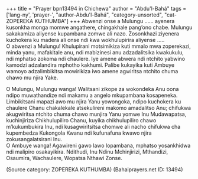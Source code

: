 +++
title = "Prayer bpn13494 in Chichewa"
author = "Abdu'l-Bahá"
tags = ['lang-ny', 'prayer-', "author-Abdu'l-Bahá", "category-unsorted", "cat-ZOPEREKA KUTHUMBA"]
+++
Abwenzi onse a Mulungu …… ayenera kusonkha monga momwe angathere, chingakhale pang’ono chabe. Mulungu sakakamiza aliyense kupambana zomwe ali nazo. Zosonkhazi ziyenera kuchokera ku madera ali onse ndi kwa wokhulupirira aliyense …..  
O abwenzi a Mulungu! Khulupirani motsimikiza kuti mmalo mwa zoperekazi, minda yanu, mafakitale anu, ndi mabizinesi anu adzadalitsika kwakukulu, ndi mphatso zokoma ndi chaulere. Iye amene abwera ndi ntchito yabwino kamodzi adzalandira mphotho kakhumi. Palibe kukayika kuti Ambuye wamoyo adzalimbikitsa mowirikiza iwo amene agwiritsa ntchito chuma chawo mu njira Yake.  
 
 O Mulungu, Mulungu wanga! Walitsani zikope za wokondeka Anu oona ndipo muwathandize ndi makamu a angelo mkupambana kosapeneka. Limbikitsani mapazi awo mu njira Yanu yowongoka, ndipo kuchokera ku chaulere Chanu chakalekale atsekulireni makomo amadalitso Anu; chifukwa akugwiritsa ntchito chuma chawo munjira Yanu yomwe Inu Mudawapatsa, kuchinjiriza Chikhulupiliro Chanu, kuyika chikhulupiliro chawo m’kukumbukira Inu, ndi kusagwiritsitsa chomwe ali nacho chifukwa cha kupembedza Kukongola Kwanu ndi kufunafuna kwawo njira zokusangalatsirani Inu.  
O Ambuye wanga! Agawireni gawo lawo lopambana, mphatso yosankhidwa ndi malipiro osakayikira. Ndithudi, Inu Ndinu Mchinjirizi, Mthandizi, Osaumira, Wachaulere, Wopatsa Nthawi Zonse.

(Source category: ZOPEREKA KUTHUMBA)
(Bahaiprayers.net ID: 13494)
